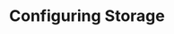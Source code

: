 ---
title: "Configuring Storage"
description: "Initial storage configuration procedures."
weight: 3
---